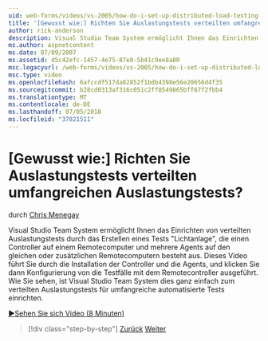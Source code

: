 ```yaml
---
uid: web-forms/videos/vs-2005/how-do-i-set-up-distributed-load-testing-for-high-volume-tests
title: '[Gewusst wie:] Richten Sie Auslastungstests verteilten umfangreichen Auslastungstests? | Microsoft-Dokumentation'
author: rick-anderson
description: Visual Studio Team System ermöglicht Ihnen das Einrichten von verteilten Auslastungstests durch das Erstellen eines Tests "Lichtanlage", die einen Controller auf einem Remotecomputer und Multipl umfasst...
ms.author: aspnetcontent
ms.date: 07/09/2007
ms.assetid: d5c42efc-1457-4e75-87e8-5b41c9ee8a80
msc.legacyurl: /web-forms/videos/vs-2005/how-do-i-set-up-distributed-load-testing-for-high-volume-tests
msc.type: video
ms.openlocfilehash: 6afccdf517da82852f1bdb4398e56e20656d4f35
ms.sourcegitcommit: b28cd0313af316c051c2ff8549865bff67f2fbb4
ms.translationtype: MT
ms.contentlocale: de-DE
ms.lasthandoff: 07/05/2018
ms.locfileid: "37821511"
---
```

<a name="how-do-i-set-up-distributed-load-testing-for-high-volume-tests"></a>[Gewusst wie:] Richten Sie Auslastungstests verteilten umfangreichen Auslastungstests?
====================
durch [Chris Menegay](https://twitter.com/CMenegay)

Visual Studio Team System ermöglicht Ihnen das Einrichten von verteilten Auslastungstests durch das Erstellen eines Tests "Lichtanlage", die einen Controller auf einem Remotecomputer und mehrere Agents auf den gleichen oder zusätzlichen Remotecomputern besteht aus. Dieses Video führt Sie durch die Installation der Controller und die Agents, und klicken Sie dann Konfigurierung von die Testfälle mit dem Remotecontroller ausgeführt. Wie Sie sehen, ist Visual Studio Team System dies ganz einfach zum verteilten Auslastungstests für umfangreiche automatisierte Tests einrichten.

[&#9654;Sehen Sie sich Video (8 Minuten)](https://channel9.msdn.com/Blogs/ASP-NET-Site-Videos/how-do-i-set-up-distributed-load-testing-for-high-volume-tests)

> [!div class="step-by-step"]
> [Zurück](how-do-i-tune-web-application-performance-with-profiling.md)
> [Weiter](how-do-i-enforce-coding-standards-with-code-analysis.md)
